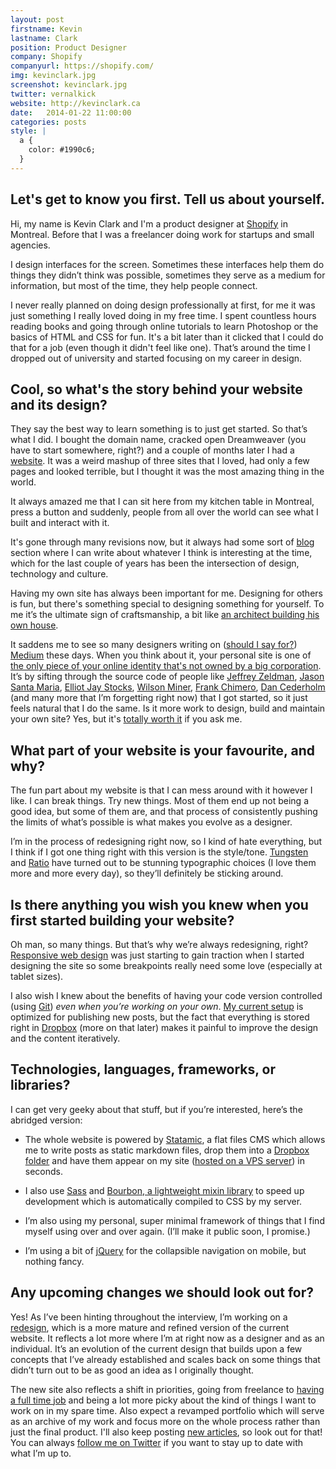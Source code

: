```yaml
---
layout: post
firstname: Kevin
lastname: Clark
position: Product Designer
company: Shopify
companyurl: https://shopify.com/
img: kevinclark.jpg
screenshot: kevinclark.jpg
twitter: vernalkick
website: http://kevinclark.ca
date:   2014-01-22 11:00:00
categories: posts
style: |
  a {
    color: #1990c6;
  }
---
```


## Let's get to know you first. Tell us about yourself.

Hi, my name is Kevin Clark and I'm a product designer at [Shopify](http://shopify.com) in Montreal. Before that I was a freelancer doing work for startups and small agencies.

I design interfaces for the screen. Sometimes these interfaces help them do things they didn’t think was possible, sometimes they serve as a medium for information, but most of the time, they help people connect.

I never really planned on doing design professionally at first, for me it was just something I really loved doing in my free time. I spent countless hours reading books and going through online tutorials to learn Photoshop or the basics of HTML and CSS for fun. It's a bit later than it clicked that I could do that for a job (even though it didn't feel like one). That’s around the time I dropped out of university and started focusing on my career in design.

## Cool, so what's the story behind your website and its design?

They say the best way to learn something is to just get started. So that’s what I did. I bought the domain name, cracked open Dreamweaver (you have to start somewhere, right?) and a couple of months later I had a [website](http://kevinclark.ca). It was a weird mashup of three sites that I loved, had only a few pages and looked terrible, but I thought it was the most amazing thing in the world.

It always amazed me that I can sit here from my kitchen table in Montreal, press a button and suddenly, people from all over the world can see what I built and interact with it.

It's gone through many revisions now, but it always had some sort of [blog](http://kevinclark.ca/articles) section where I can write about whatever I think is interesting at the time, which for the last couple of years has been the intersection of design, technology and culture.

Having my own site has always been important for me. Designing for others is fun, but there's something special to designing something for yourself. To me it’s the ultimate sign of craftsmanship, a bit like [an architect building his own house](http://frankchimero.com/blog/2013/12/homesteading-2014/).

It saddens me to see so many designers writing on ([should I say for?](http://www.marco.org/2013/08/05/be-your-own-platform)) [Medium](http://medium.com) these days. When you think about it, your personal site is one of [the only piece of your online identity that's not owned by a big corporation](http://www.marco.org/2011/07/11/own-your-identity). It’s by sifting through the source code of people like [Jeffrey Zeldman](http://zeldman.com), [Jason Santa Maria](http://jasonsantamaria.com), [Elliot Jay Stocks](http://elliotjaystocks.com), [Wilson Miner](http://wilsonminer.com), [Frank Chimero](http://frankchimero.com), [Dan Cederholm](http://simplebits.com) (and many more that I’m forgetting right now) that I got started, so it just feels natural that I do the same. Is it more work to design, build and maintain your own site? Yes, but it's [totally worth it](http://www.theguardian.com/commentisfree/2013/mar/28/why-everyone-should-register-domain-name) if you ask me.

## What part of your website is your favourite, and why?

The fun part about my website is that I can mess around with it however I like. I can break things. Try new things. Most of them end up not being a good idea, but some of them are, and that process of consistently pushing the limits of what’s possible is what makes you evolve as a designer.

I’m in the process of redesigning right now, so I kind of hate everything, but I think if I got one thing right with this version is the style/tone. [Tungsten](http://www.typography.com/fonts/tungsten/overview) and [Ratio](http://cargocollective.com/pstype/Ratio) have turned out to be stunning typographic choices (I love them more and more every day), so they’ll definitely be sticking around.

## Is there anything you wish you knew when you first started building your website?

Oh man, so many things. But that’s why we’re always redesigning, right? [Responsive web design](http://www.abookapart.com/products/responsive-web-design) was just starting to gain traction when I started designing the site so some breakpoints really need some love (especially at tablet sizes).

I also wish I knew about the benefits of having your code version controlled (using [Git](http://github.com)) *even when you’re working on your own*. [My current setup](http://kevinclark.ca/articles/closer-to-the-words) is optimized for publishing new posts, but the fact that everything is stored right in [Dropbox](http://dropbox.com) (more on that later) makes it painful to improve the design and the content iteratively.

## Technologies, languages, frameworks, or libraries?

I can get very geeky about that stuff, but if you’re interested, here’s the abridged version:

- The whole website is powered by [Statamic](http://statamic.com), a flat files CMS which allows me to write posts as static markdown files, drop them into a [Dropbox folder](http://dropbox.com) and have them appear on my site ([hosted on a VPS server](http://sales.fliphost.net/aff.php?aff=036)) in seconds.

- I also use [Sass](http://sass-lang.com) and [Bourbon, a lightweight mixin library](http://bourbon.io) to speed up development which is automatically compiled to CSS by my server.

- I’m also using my personal, super minimal framework of things that I find myself using over and over again. (I’ll make it public soon, I promise.)

- I’m using a bit of [jQuery](http://jquery.com) for the collapsible navigation on mobile, but nothing fancy.

## Any upcoming changes we should look out for?

Yes! As I’ve been hinting throughout the interview, I’m working on a [redesign](http://dribbble.com/vernalkick/projects/156990-kevinclark-ca), which is a more mature and refined version of the current website. It reflects a lot more where I’m at right now as a designer and as an individual. It’s an evolution of the current design that builds upon a few concepts that I’ve already established and scales back on some things that didn’t turn out to be as good an idea as I originally thought.

The new site also reflects a shift in priorities, going from freelance to [having a full time job](http://kevinclark.ca/articles/shopify) and being a lot more picky about the kind of things I want to work on in my spare time. Also expect a revamped portfolio which will serve as an archive of my work and focus more on the whole process rather than just the final product. I'll also keep posting [new articles](http://kevinclark.ca/articles), so look out for that! You can always [follow me on Twitter](http://twitter.com) if you want to stay up to date with what I’m up to.
